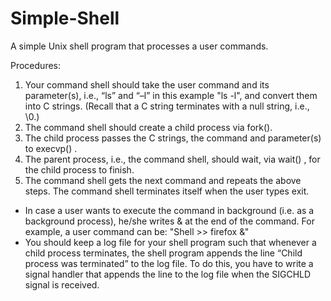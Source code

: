 # Simple-Shell
A simple Unix shell program that processes a user commands.

Procedures:
1. Your command shell should take the user command and its parameter(s), i.e., “ls” and “–l” in this example "ls -l", and convert them into C strings. (Recall that a C string terminates with a null string, i.e., \0.)
2. The command shell should create a child process via fork().
3. The child process passes the C strings, the command and parameter(s) to execvp() .
4. The parent process, i.e., the command shell, should wait, via wait() , for the child process to finish.
5. The command shell gets the next command and repeats the above steps. The command shell terminates itself when the user types exit.

- In case a user wants to execute the command in background (i.e. as a background process), he/she writes & at the end of the command. For example, a user command can be: "Shell >> firefox &"
- You should keep a log file for your shell program such that whenever a child process terminates, the shell program appends the line “Child process was terminated” to the log file. To do this, you have to write a signal handler that appends the line to the log file when the SIGCHLD signal is received.
